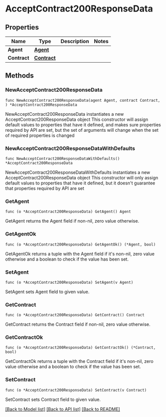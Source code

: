 # AcceptContract200ResponseData

## Properties

Name | Type | Description | Notes
------------ | ------------- | ------------- | -------------
**Agent** | [**Agent**](Agent.md) |  | 
**Contract** | [**Contract**](Contract.md) |  | 

## Methods

### NewAcceptContract200ResponseData

`func NewAcceptContract200ResponseData(agent Agent, contract Contract, ) *AcceptContract200ResponseData`

NewAcceptContract200ResponseData instantiates a new AcceptContract200ResponseData object
This constructor will assign default values to properties that have it defined,
and makes sure properties required by API are set, but the set of arguments
will change when the set of required properties is changed

### NewAcceptContract200ResponseDataWithDefaults

`func NewAcceptContract200ResponseDataWithDefaults() *AcceptContract200ResponseData`

NewAcceptContract200ResponseDataWithDefaults instantiates a new AcceptContract200ResponseData object
This constructor will only assign default values to properties that have it defined,
but it doesn't guarantee that properties required by API are set

### GetAgent

`func (o *AcceptContract200ResponseData) GetAgent() Agent`

GetAgent returns the Agent field if non-nil, zero value otherwise.

### GetAgentOk

`func (o *AcceptContract200ResponseData) GetAgentOk() (*Agent, bool)`

GetAgentOk returns a tuple with the Agent field if it's non-nil, zero value otherwise
and a boolean to check if the value has been set.

### SetAgent

`func (o *AcceptContract200ResponseData) SetAgent(v Agent)`

SetAgent sets Agent field to given value.


### GetContract

`func (o *AcceptContract200ResponseData) GetContract() Contract`

GetContract returns the Contract field if non-nil, zero value otherwise.

### GetContractOk

`func (o *AcceptContract200ResponseData) GetContractOk() (*Contract, bool)`

GetContractOk returns a tuple with the Contract field if it's non-nil, zero value otherwise
and a boolean to check if the value has been set.

### SetContract

`func (o *AcceptContract200ResponseData) SetContract(v Contract)`

SetContract sets Contract field to given value.



[[Back to Model list]](../README.md#documentation-for-models) [[Back to API list]](../README.md#documentation-for-api-endpoints) [[Back to README]](../README.md)


